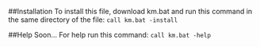 ##Installation
To install this file, download km.bat and run this command in
the same directory of the file:
``call km.bat -install``

##Help
Soon...
For help run this command:
``call km.bat -help``
